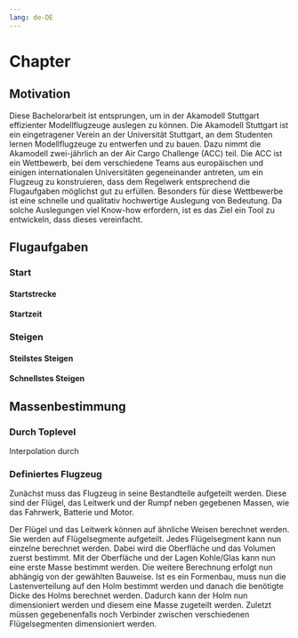 ```yaml
---
lang: de-DE
---
```

# Chapter

## Motivation

Diese Bachelorarbeit ist entsprungen, um in der Akamodell Stuttgart effizienter Modellflugzeuge auslegen zu können. Die Akamodell Stuttgart ist ein eingetragener Verein an der Universität Stuttgart, an dem Studenten lernen Modellflugzeuge zu entwerfen und zu bauen. Dazu nimmt die Akamodell zwei-jährlich an der Air Cargo Challenge (ACC) teil. Die ACC ist ein Wettbewerb, bei dem verschiedene Teams aus europäischen und einigen internationalen Universitäten gegeneinander antreten, um ein Flugzeug zu konstruieren, dass dem Regelwerk entsprechend die Flugaufgaben möglichst gut zu erfüllen. Besonders für diese Wettbewerbe ist eine schnelle und qualitativ hochwertige Auslegung von Bedeutung. Da solche Auslegungen viel Know-how erfordern, ist es das Ziel ein Tool zu entwickeln, dass dieses vereinfacht.

## Flugaufgaben

### Start

#### Startstrecke

#### Startzeit

### Steigen

#### Steilstes Steigen

#### Schnellstes Steigen

## Massenbestimmung

### Durch Toplevel

Interpolation durch 

### Definiertes Flugzeug

Zunächst muss das Flugzeug in seine Bestandteile aufgeteilt werden. Diese sind der Flügel, das Leitwerk und der Rumpf neben gegebenen Massen, wie das Fahrwerk, Batterie und Motor.

Der Flügel und das Leitwerk können auf ähnliche Weisen berechnet werden. Sie werden auf Flügelsegmente aufgeteilt. Jedes Flügelsegment kann nun einzelne berechnet werden. Dabei wird die Oberfläche und das Volumen zuerst bestimmt. Mit der Oberfläche und der Lagen Kohle/Glas kann nun eine erste Masse bestimmt werden. Die weitere Berechnung erfolgt nun abhängig von der gewählten Bauweise. Ist es ein Formenbau, muss nun die Lastenverteilung auf den Holm bestimmt werden und danach die benötigte Dicke des Holms berechnet werden. Dadurch kann der Holm nun dimensioniert werden und diesem eine Masse zugeteilt werden. Zuletzt müssen gegebenenfalls noch Verbinder zwischen verschiedenen Flügelsegmenten dimensioniert werden.